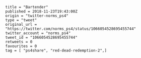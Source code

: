 ```
title = "Bartender"
published = 2018-11-23T19:43:00Z
origin = "twitter-norms_ps4"
type = "tweet"
original_url = "https://twitter.com/norms_ps4/status/1066054528695455744"
twitter_account = "norms_ps4"
tweet_id = "1066054528695455744"
retweets = 0
favourites = 0
tag = [ "ps4share", "red-dead-redemption-2",]
```

<p class='image'><img src='https://mnf.m17s.net/2018/11/23/Dsti8WfXgAYGMqn.jpg' alt=''></p>

